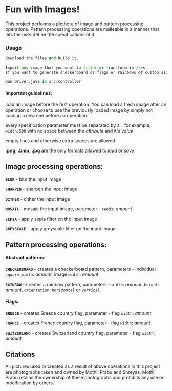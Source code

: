 # Fun with Images!
This project performs a plethora of image and pattern processing operations. Pattern processing operations are malleable in a manner that lets the user define the specifications of it.


### Usage

```python
Download the files and build it.

Import any image that you want to filter or transform in /res
If you want to generate checkerboard or flags or rainbows of custom size, use the corresponding Builder methods.

Run Driver.java in src/controller
```

#### Important guidelines:

load an image before the first operation. You can load a fresh image after an operation or choose to use the previously loaded image by simply not loading a new one before an operation.

every specification parameter must be separated by a `:` for example, `width:500` with no space between the _attribute_ and it's _value_

empty lines and otherwise extra spaces are allowed

**.png**, **.bmp**, **.jpg** are the only formats allowed to _load_ or _save_


## Image processing operations:
**`BLUR`** - blur the input image

**`SHARPEN`** - sharpen the input image

**`DITHER`** - dither the input image

**`MOSAIC`** - mosaic the input image, parameter - `seeds`: _amount_

**`SEPIA`** - apply sepia filter on the input image

**`GREYSCALE`** - apply greyscale filter on the input image


## Pattern processing operations:

#### Abstract patterns:
**`CHECKERBOARD`** - creates a checkerboard pattern, parameters - individual `square_width`: _amount_, image `width`: _amount_

**`RAINBOW`** - creates a rainbow pattern, parameters - `width`: _amount_, `height`: _amount_, `orientation`: _`horizontal`_ or _`vertical`_

#### Flags:
**`GREECE`** - creates Greece country flag, parameter - flag `width`: _amount_

**`FRANCE`** - creates France country flag, parameter - flag `width`: _amount_

**`SWITZERLAND`** - creates Switzerland country flag, parameter - flag `width`: _amount_


## Citations
All pictures used or created as a result of above operations in this project are photographs taken and owned by Mothil Prabu and Shreyas. Mothil Prabu retains the ownership of these photographs and prohibits any use or modification by others.
